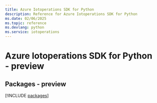 ```yaml
---
title: Azure Iotoperations SDK for Python
description: Reference for Azure Iotoperations SDK for Python
ms.date: 02/06/2025
ms.topic: reference
ms.devlang: python
ms.service: iotoperations
---
```

# Azure Iotoperations SDK for Python - preview
## Packages - preview
[!INCLUDE [packages](iotoperations-index.md)]